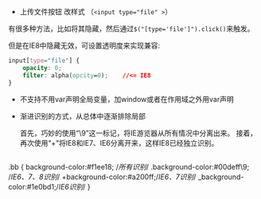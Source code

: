 - 上传文件按钮 改样式 （`<input type="file" >`）

有很多种方法，比如将其隐藏，然后通过`$("[type='file']").click()`来触发。

但是在IE8中隐藏无效，可设置透明度来实现兼容:

```css
input[type="file"] {
    opacity: 0;
    filter: alpha(opcity=0);    //<= IE8
}
```

- 不支持不用var声明全局变量，加window或者在作用域之外用var声明

- 渐进识别的方式，从总体中逐渐排除局部

  首先，巧妙的使用“\9”这一标记，将IE游览器从所有情况中分离出来。
  接着，再次使用“+”将IE8和IE7、IE6分离开来，这样IE8已经独立识别。

  ```css
.bb {
    background-color:#f1ee18; /*所有识别*/
    .background-color:#00deff\9; /*IE6、7、8识别*/
    +background-color:#a200ff;/*IE6、7识别*/
    _background-color:#1e0bd1;/*IE6识别*/
}
```
